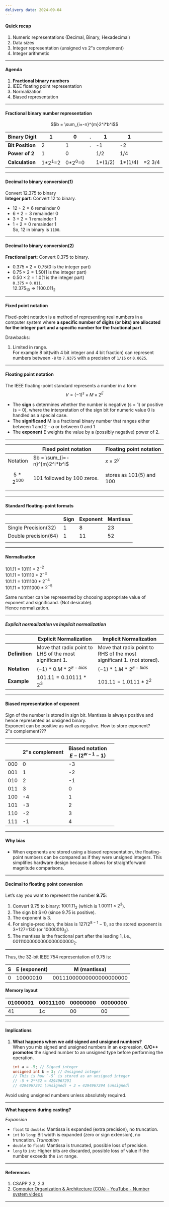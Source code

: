 ```yaml
---
delivery date: 2024-09-04
---
```

#### Quick recap
1. Numeric representations (Decimal, Binary, Hexadecimal)
2. Data sizes
3. Integer representation (unsigned vs 2"s complement)
4. Integer arithmetic
---
#### Agenda
1. **Fractional binary numbers**
2. IEEE floating point representation
3. Normalization
4. Biased representation

---
#### Fractional binary number representation

$$b = \sum_{i=-n}^{m}2^i*b^i$$

| **Binary Digit** | 1         | 0         | .   | 1       | 1       |        |
| ---------------- | --------- | --------- | --- | ------- | ------- | ------ |
| **Bit Position** | 2         | 1         | .   | -1      | -2      |        |
| **Power of 2**   | 1         | 0         |     | 1/2     | 1/4     |        |
| **Calculation**  | 1*$2^1$=2 | 0*$2^0$=0 |     | 1*(1/2) | 1*(1/4) | =2 3/4 |

---
#### Decimal to binary  conversion(1)
Convert 12.375 to binary  
**Integer part**: Convert 12 to binary.
- $12÷2=6 \text{ remainder 0}$
- $6÷2=3 \text{ remainder 0}$
- $3÷2=1 \text{ remainder 1}$
- $1÷2=0 \text{ remainder 1}$   
 So, 12 in binary is `1100`.

---
#### Decimal to binary  conversion(2)

**Fractional part**: Convert 0.375 to binary.
- $0.375×2=0.75 \text{(0 is the integer part)}$
- $0.75×2=1.50 \text{(1 is the integer part)}$
- $0.50×2=1.0 \text{(1 is the integer part)}$  
`0.375` = `0.011`.  
$12.375_{10}$ => $1100.011_{2}$

---
#### Fixed point notation
Fixed-point notation is a method of representing real numbers in a computer system where **a specific number of digits (or bits) are allocated for the integer part and a specific number for the fractional part**.

Drawbacks:  
1. Limited in range.   
	For example 8 bit(with 4 bit integer and 4 bit fraction) can represent numbers between `-8` to `7.9375` with a precision of `1/16` or `0.0625`.

---
#### Floating point notation
The IEEE ﬂoating-point standard represents a number in a form $$V = (−1)^s × M × 2^E$$
- The **sign** s determines whether the number is negative (s = 1) or positive (s = 0), where the interpretation of the sign bit for numeric value 0 is handled as a special case.
- The **signiﬁcand** M is a fractional binary number that ranges either between 1 and 2 - $\alpha$ or between 0 and 1 
- The **exponent** E weights the value by a (possibly negative) power of 2.
---

|               | Fixed point notation         | Floating point notation    |
| ------------- | ---------------------------- | -------------------------- |
| Notation      | $b = \sum_{i=-n}^{m}2^i*b^i$ | $x × 2^y$                  |
| $$5*2^{100}$$ | 101 followed by 100 zeros.   | stores as  101(5)  and 100 |
|               |                              |                            |

---
#### Standard ﬂoating-point formats

|                      | Sign | Exponent | Mantissa |
| -------------------- | ---- | -------- | -------- |
| Single Precision(32) | 1    | 8        | 23       |
| Double precision(64) | 1    | 11       | 52       |
|                      |      |          |          |
   
---
#### Normalisation

101.11 = 10111 * $2^{-2}$  
101.11 = 101110 * $2^{-3}$  
101.11 = 1011100 * $2^{-4}$  
101.11 = 10111000 * $2^{-5}$  

Same number can be represented by choosing appropriate value of exponent and significand. (Not desirable).  
Hence normalization.

---
##### Explicit normalization vs Implicit normalization
|                | Explicit Normalization                                  | Implicit Normalization                                                  |
| -------------- | ------------------------------------------------------- | ----------------------------------------------------------------------- |
| **Definition** | Move that radix point to LHS of the most significant 1. | Move that radix point to RHS of the most significant 1.   (not stored). |
| **Notation**   | $(-1) * 0.M * 2^{E-bias}$                               | $(-1) * 1.M * 2^{E-bias}$                                               |
| **Example**    | $101.11 = 0.10111 * 2^{3}$                              | $101.11 = 1.0111 * 2^{2}$                                               |

---
#### Biased representation of exponent
Sign of the number is stored in sign bit.
Mantissa is always positive and hence represented as unsigned binary.  
Exponent can be positive as well as negative.
How to store exponent?   
2"s complement???

---


|     | 2"s complement | Biased notation<br>$E - (2^{w-1}-1)$ |     |
| --- | -------------- | ------------------------------------ | --- |
| 000 | 0              | -3                                   |     |
| 001 | 1              | -2                                   |     |
| 010 | 2              | -1                                   |     |
| 011 | 3              | 0                                    |     |
| 100 | -4             | 1                                    |     |
| 101 | -3             | 2                                    |     |
| 110 | -2             | 3                                    |     |
| 111 | -1             | 4                                    |     |

---
#### Why bias
- When exponents are stored using a biased representation, the floating-point numbers can be compared as if they were unsigned integers. This simplifies hardware design because it allows for straightforward magnitude comparisons.
---
#### Decimal to floating point conversion 
Let’s say you want to represent the number **9.75**:

1. Convert 9.75 to binary: $1001.11_2$​ (which is $1.00111×2^3$).
2. The sign bit S=0 (since 9.75 is positive).
3. The exponent is 3. 
4. For single-precision, the bias is 127($2^{8-1}-1$), so the stored exponent is 3+127=130 (or $10000010_2$).
5. The mantissa is the fractional part after the leading 1, i.e., $00111000000000000000000_2$.
---
Thus, the 32-bit IEEE 754 representation of 9.75 is:

| S   | E (exponent) | M (mantissa)            |
| --- | ------------ | ----------------------- |
| 0   | 10000010     | 00111000000000000000000 |

**Memory layout**  

| 01000001 | 00011100 | 00000000 | 00000000 |
| -------- | -------- | -------- | -------- |
| 41       | 1c       | 00       | 00       |

---
#### Implications
1. **What happens when we add signed and unsigned numbers?**  
	When you mix signed and unsigned numbers in an expression, **C/C++ promotes** the signed number to an unsigned type before performing the operation.
	```cpp
	int a = -5; // Signed integer
	unsigned int b = 3; // Unsigned integer
	// This is how `-5` is stored as an unsigned integer
	// -5 + 2**32 = 4294967291 
	// 4294967291 (unsigned) + 3 = 4294967294 (unsigned)	
	```
Avoid using unsigned numbers unless absolutely required.

---
**What happens during casting?**  

*Expansion*
- `float` to `double`: Mantissa is expanded (extra precision), no truncation.
- `int` to `long`: Bit width is expanded (zero or sign extension), no truncation.
*Truncation*
- `double` to `float`: Mantissa is truncated, possible loss of precision.
- `long` to `int`: Higher bits are discarded, possible loss of value if the number exceeds the `int` range. 
---
#### References
1. CSAPP 2.2, 2.3
2. [Computer Organization & Architecture (COA) - YouTube - Number system videos](https://www.youtube.com/playlist?list=PLBlnK6fEyqRgLLlzdgiTUKULKJPYc0A4q)

---
